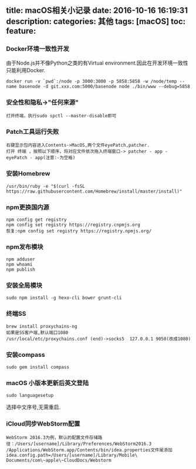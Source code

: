 title: macOS相关小记录
date: 2016-10-16 16:19:31
description: 
categories: 其他
tags: [macOS]
toc: 
feature: 
---
### Docker环境一致性开发
由于Node.js并不像Python之类的有Virtual environment.因此在开发环境一致性只能利用Docker.
```shell
docker run -v `pwd`:/node -p 3000:3000 -p 5858:5858 -w /node/temp --name basenode -d git.xxx.com:5000/basenode node ./bin/www --debug=5858
```
### 安全性和隐私->"任何来源"
```
打开终端，执行sudo spctl --master-disable即可
```
### Patch工具运行失败
```
右键显示包内容进入Contents->MacOS,两个文件eyePatch,patcher.
打开 终端 ，按照以下顺序，将对应文件依次拖入终端窗口-> patcher - app - eyePatch - app(注意:-为空格)
```
### 安装Homebrew
```
/usr/bin/ruby -e "$(curl -fsSL https://raw.githubusercontent.com/Homebrew/install/master/install)"
```
### npm更换国内源
```
npm config get registry
npm config set registry https://registry.cnpmjs.org
恢复:npm config set registry https://registry.npmjs.org/
```
### npm发布模块
```
npm adduser
npm whoami
npm publish
```
### 安装全局模块
```
sudo npm install -g hexo-cli bower grunt-cli
```
### 终端SS
```
brew install proxychains-ng
如果是SS客户端,默认端口1080
/usr/local/etc/proxychains.conf (end)->socks5  127.0.0.1 9050(改成1080)
```
### 安装compass
```
sudo gem install compass
```
### macOS 小版本更新后英文登陆
```
sudo languagesetup
```
选择中文序号,无需重启.
### iCloud同步WebStorm配置
```
WebStorm 2016.3为例，默认的配置文件存储路径：/Users/[username]/Library/Preferences/WebStorm2016.3
/Applications/WebStorm.app/Contents/bin/idea.properties文件尾添加
idea.config.path=/Users/[username]/Library/Mobile\ Documents/com\~apple\~CloudDocs/Webstorm
```